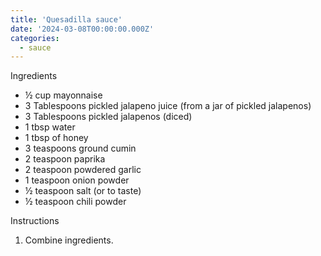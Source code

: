 ```yaml
---
title: 'Quesadilla sauce'
date: '2024-03-08T00:00:00.000Z'
categories:
  - sauce
---
```

Ingredients
- ½ cup mayonnaise
- 3 Tablespoons pickled jalapeno juice (from a jar of pickled jalapenos)
- 3 Tablespoons pickled jalapenos (diced)
- 1 tbsp water
- 1 tbsp of honey
- 3 teaspoons ground cumin 
- 2 teaspoon paprika
- 2 teaspoon powdered garlic 
- 1 teaspoon onion powder
- ½ teaspoon salt (or to taste)
- ½ teaspoon chili powder


Instructions
1. Combine ingredients.


